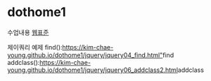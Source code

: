 # dothome1
수업내용
<a href="https://kim-chae-young.github.io/dothome1/webstandard/index.html">웹표준</a>

제이쿼리 예제
find():<https://kim-chae-young.github.io/dothome1/jquery/jquery04_find.html">find</a><br>
addclass():<https://kim-chae-young.github.io/dothome1/jquery/jquery06_addclass2.html>addclass</a>
